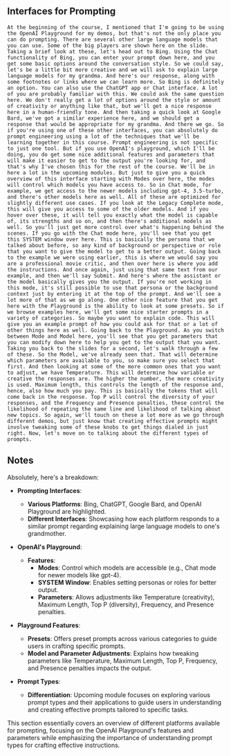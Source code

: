 ## Interfaces for Prompting
```
At the beginning of the course, I mentioned that I'm going to be using the OpenAI Playground for my demos, but that's not the only place you can do prompting. There are several other large language models that you can use. Some of the big players are shown here on the slide. Taking a brief look at these, let's head out to Bing. Using the Chat functionality of Bing, you can enter your prompt down here, and you get some basic options around the conversation style. So we could say, let's be a little bit more creative and we will ask to explain large language models for my grandma. And here's our response, along with some footnotes or links where we can learn more. So Bing is definitely an option. You can also use the ChatGPT app or Chat interface. A lot of you are probably familiar with this. We could ask the same question here. We don't really get a lot of options around the style or amount of creativity or anything like that, but we'll get a nice response here in a human‑friendly tone. And then taking a quick look at Google Bard, we've got a similar experience here, and we should get a response that would be appropriate for my grandma. And there we go. So if you're using one of these other interfaces, you can absolutely do prompt engineering using a lot of the techniques that we'll be learning together in this course. Prompt engineering is not specific to just one tool. But if you use OpenAI's playground, which I'll be doing, you do get some nice additional features and parameters that will make it easier to get to the output you're looking for, and that's why I've chosen this for the rest of the course. We'll be in here a lot in the upcoming modules. But just to give you a quick overview of this interface starting with Modes over here, the modes will control which models you have access to. So in Chat mode, for example, we get access to the newer models including gpt‑4, 3.5‑turbo, and there's other models here as well. All of these are optimized for slightly different use cases. If you look at the Legacy Complete mode, this will give you access to some of the older models. And if you hover over these, it will tell you exactly what the model is capable of, its strengths and so on, and then there's additional models as well. So you'll just get more control over what's happening behind the scenes. If you go with the Chat mode here, you'll see that you get this SYSTEM window over here. This is basically the persona that we talked about before, so any kind of background or perspective or role that you want to give the model to get to a better output. Going back to the example we were using earlier, this is where we would say you are a professional movie critic, and then over here is where you add the instructions. And once again, just using that same text from our example, and then we'll say Submit. And here's where the assistant or the model basically gives you the output. If you're not working in this mode, it's still possible to use that persona or the background context just by entering it at the top of the prompt. And we'll see a lot more of that as we go along. One other nice feature that you get here with the Playground is the ability to look at some presets. So if we browse examples here, we'll get some nice starter prompts in a variety of categories. So maybe you want to explain code. This will give you an example prompt of how you could ask for that or a lot of other things here as well. Going back to the Playground. As you switch between Mode and Model here, you'll see that you get parameters that you can modify down here to help you get to the output that you want. Taking you back to the slides for a second, let's walk through a few of these. So the Model, we've already seen that. That will determine which parameters are available to you, so make sure you select that first. And then looking at some of the more common ones that you want to adjust, we have Temperature. This will determine how variable or creative the responses are. The higher the number, the more creativity is used. Maximum length, this controls the length of the response and, hence, also how much you pay. This is basically the tokens that will come back in the response. Top P will control the diversity of your responses, and the Frequency and Presence penalties, these control the likelihood of repeating the same line and likelihood of talking about new topics. So again, we'll touch on these a lot more as we go through different demos, but just know that creating effective prompts might involve tweaking some of these knobs to get things dialed in just right. Now, let's move on to talking about the different types of prompts.
```

## Notes

Absolutely, here's a breakdown:

- **Prompting Interfaces**:
  - **Various Platforms**: Bing, ChatGPT, Google Bard, and OpenAI Playground are highlighted.
  - **Different Interfaces**: Showcasing how each platform responds to a similar prompt regarding explaining large language models to one's grandmother.

- **OpenAI's Playground**:
  - **Features**:
    - **Modes**: Control which models are accessible (e.g., Chat mode for newer models like gpt-4).
    - **SYSTEM Window**: Enables setting personas or roles for better output.
    - **Parameters**: Allows adjustments like Temperature (creativity), Maximum Length, Top P (diversity), Frequency, and Presence penalties.

- **Playground Features**:
  - **Presets**: Offers preset prompts across various categories to guide users in crafting specific prompts.
  - **Model and Parameter Adjustments**: Explains how tweaking parameters like Temperature, Maximum Length, Top P, Frequency, and Presence penalties impacts the output.

- **Prompt Types**:
  - **Differentiation**: Upcoming module focuses on exploring various prompt types and their applications to guide users in understanding and creating effective prompts tailored to specific tasks.

This section essentially covers an overview of different platforms available for prompting, focusing on the OpenAI Playground's features and parameters while emphasizing the importance of understanding prompt types for crafting effective instructions.